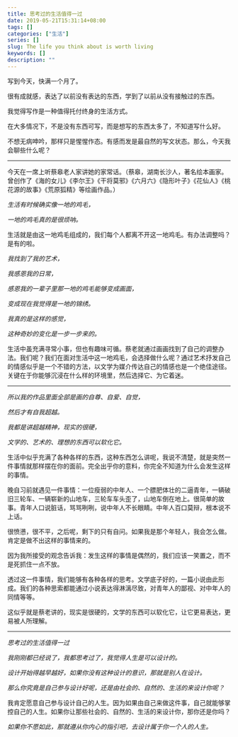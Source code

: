 ```yaml
---
title: 思考过的生活值得一过
date: 2019-05-21T15:31:14+08:00
tags: []
categories: ["生活"]
series: []
slug: The life you think about is worth living
keywords: []
description: ""
---
```


写到今天，快满一个月了。

很有成就感，表达了以前没有表达的东西，学到了以前从没有接触过的东西。

我觉得写作是一种值得托付终身的生活方式。

在大多情况下，不是没有东西可写，而是想写的东西太多了，不知道写什么好。

不想无病呻吟，那样只是惺惺作态。有感而发是最自然的写文状态。那么，今天我会聊些什么呢？

---

今天在一席上听蔡皋老人家讲她的家常话。（蔡皋，湖南长沙人，著名绘本画家。曾创作了《海的女儿》《李尔王》《干将莫邪》《六月六》《隐形叶子》《花仙人》《桃花源的故事》《荒原狐精》等绘画作品。）

*生活有时候确实像一地的鸡毛，*

*一地的鸡毛真的是很烦呐。*

生活就是由这一地鸡毛组成的，我们每个人都离不开这一地鸡毛。有办法调整吗？是有的啦。

*我找到了我的艺术，*

*我感恩我的日常，*

*感恩我的一辈子里那一地的鸡毛能够变成画面，*

*变成现在我觉得是一地的锦绣。*

*我真的是这样的感觉，*

*这种奇妙的变化是一步一步来的。*

生活中虽充满寻常小事，但也有趣味可循。蔡老就通过画画找到了自己的调整办法。我们呢？我们在面对生活中这一地鸡毛，会选择做什么呢？通过艺术抒发自己的情感似乎是一个不错的方法，以文学为媒介传达自己的情感也是一个绝佳途径。关键在于你能够沉浸在什么样的环境里，然后选择它、为它着迷。

---

*所以我的作品里面全部是画的自尊、自爱、自觉，*

*然后才有自我超越。*

*我都是讲超越精神，现实的很硬，*

*文学的、艺术的、理想的东西可以软化它。*

生活中似乎充满了各种各样的东西，这种东西怎么讲呢，我说不清楚，就是突然一件事情就那样摆在你的面前。完全出乎你的意料，你完全不知道为什么会发生这样的事情。

晚自习前就遇见一件事情：一位瘦弱的中年人、一个膘肥体壮的二逼青年，一辆破旧三轮车、一辆崭新的山地车，三轮车车头歪了，山地车倒在地上。很简单的故事。青年人口说脏话，骂骂咧咧，说中年人不长眼睛。中年人百口莫辩，根本说不上话。

很愤懑，很不平，之后呢，剩下的只有自问。如果我是那个年轻人，我会怎么做。肯定是做不出这样的事情来的。

因为我所接受的观念告诉我：发生这样的事情是偶然的，我们应该一笑置之，而不是死抓住一点不放。

透过这一件事情，我们能够有各种各样的思考。文学底子好的，一篇小说由此形成。我们的各种思索都能通过小说表达得淋漓尽致，对青年人的鄙视、对中年人的同情等等。

这似乎就是蔡老讲的，现实是很硬的，文学的东西可以软化它，让它更易表达，更易被人所理解。

---

*思考过的生活值得一过*

*我刚刚都已经说了，我都思考过了，我觉得人生是可以设计的。*

*设计开始得越早越好，如果你没有这种设计的意识，那就是别人在设计。*

*那么你究竟是自己参与设计好呢，还是由社会的、自然的、生活的来设计你呢？*

我肯定愿意自己参与设计自己的人生。因为如果由自己来做这件事，自己就能够掌控自己的人生。如果你让那些社会的、自然的、生活的来设计你，那你还是你吗？

*如果你不愿如此，那就遵从你内心的指引吧，去设计属于你一个人的人生。*